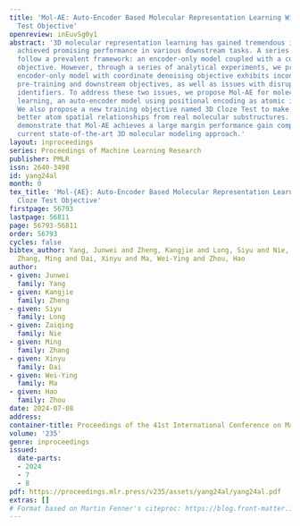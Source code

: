 ```yaml
---
title: 'Mol-AE: Auto-Encoder Based Molecular Representation Learning With 3D Cloze
  Test Objective'
openreview: inEuvSg0y1
abstract: '3D molecular representation learning has gained tremendous interest and
  achieved promising performance in various downstream tasks. A series of recent approaches
  follow a prevalent framework: an encoder-only model coupled with a coordinate denoising
  objective. However, through a series of analytical experiments, we prove that the
  encoder-only model with coordinate denoising objective exhibits inconsistency between
  pre-training and downstream objectives, as well as issues with disrupted atomic
  identifiers. To address these two issues, we propose Mol-AE for molecular representation
  learning, an auto-encoder model using positional encoding as atomic identifiers.
  We also propose a new training objective named 3D Cloze Test to make the model learn
  better atom spatial relationships from real molecular substructures. Empirical results
  demonstrate that Mol-AE achieves a large margin performance gain compared to the
  current state-of-the-art 3D molecular modeling approach.'
layout: inproceedings
series: Proceedings of Machine Learning Research
publisher: PMLR
issn: 2640-3498
id: yang24al
month: 0
tex_title: 'Mol-{AE}: Auto-Encoder Based Molecular Representation Learning With 3{D}
  Cloze Test Objective'
firstpage: 56793
lastpage: 56811
page: 56793-56811
order: 56793
cycles: false
bibtex_author: Yang, Junwei and Zheng, Kangjie and Long, Siyu and Nie, Zaiqing and
  Zhang, Ming and Dai, Xinyu and Ma, Wei-Ying and Zhou, Hao
author:
- given: Junwei
  family: Yang
- given: Kangjie
  family: Zheng
- given: Siyu
  family: Long
- given: Zaiqing
  family: Nie
- given: Ming
  family: Zhang
- given: Xinyu
  family: Dai
- given: Wei-Ying
  family: Ma
- given: Hao
  family: Zhou
date: 2024-07-08
address:
container-title: Proceedings of the 41st International Conference on Machine Learning
volume: '235'
genre: inproceedings
issued:
  date-parts:
  - 2024
  - 7
  - 8
pdf: https://proceedings.mlr.press/v235/assets/yang24al/yang24al.pdf
extras: []
# Format based on Martin Fenner's citeproc: https://blog.front-matter.io/posts/citeproc-yaml-for-bibliographies/
---
```

